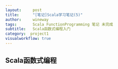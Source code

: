 ```yaml
---
layout:     post
title:      "[笔记]Scala学习笔记(5)"
author:     wineway
tags: 		Scala FunctionProgramming 笔记 未完成
subtitle:   Scala函数式编程入门
category:  project1
visualworkflow: true
---
```

## Scala函数式编程
